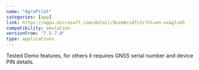 ```yaml
---
name: "AgroPilot"
categories: [app]
link: https://apps.microsoft.com/detail/9nzm8csdfs1r?hl=en-us&gl=US
compatibility: emulation
versionFrom: "7.5.7.0"
type: applications
---
```


Tested Demo features, for others it requires GNSS serial number and device PIN details.